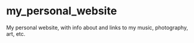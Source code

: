 # my_personal_website
My personal website, with info about and links to my music, photography, art, etc.
